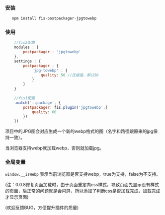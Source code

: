 ### 安装

```javascript
   npm install fis-postpackager-jpgtowebp
```

### 使用

```javascript
    //fis2配置
    modules : {
    	postpackager : 'jpgtowebp'
    },
    settings : {
    	postpackager : {
    		'jpg-towebp' : {
                quality: 50 //压缩值，默认50
            }
    	}
    }
    
    //fis3配置
    .match('::package', {
        postpackager: fis.plugin('jpgtowebp',{
            quality: 60
        })
    })
```

项目中的JPG图会对应生成一个新的webp格式的图（名字和路径跟原来的jpg保持一致）。

当浏览器支持webp就加载webp，否则就加载jpg。

### 全局变量

`window.__isWebp` 表示当前浏览器是否支持webp，true为支持，false为不支持。

(注：0.0.8修复页面加载时，由于页面重定向css样式，导致页面先显示没有样式的页面，后正常的问题就是会闪屏，所以添加了判断css是否加载完成，加载完成才显示页面)

(欢迎反馈BUG，方便提升插件的质量)

